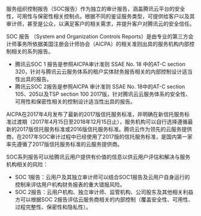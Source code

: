 服务组织控制报告（SOC报告）作为独立的审计报告，涵盖腾讯云平台的安全性，可用性与保密性相关控制点。根据不同的鉴证服务类型，可提供给客户以及其审计师，甚至是公众，以满足客户的相关需求，并提升客户对腾讯云的安全信任。

SOC 报告 （System and Organization Controls Reports）是由专业的第三方会计师事务所依据美国注册会计师协会（AICPA）的相关准则出具的服务机构内部控制相关的系列报告。

- 腾讯云SOC 1 报告是参照AICPA审计准则 SSAE No. 18 中的AT-C section 320，针对与腾讯云云服务体系的租户实体财务报告相关的内部控制设计适当性出具的报告。 
- 腾讯云SOC 2报告是参照AICPA 审计准则 SSAE No. 18中的AT-C section 105、205以及TSP section 100 2017版，针对腾讯云云服务体系的安全性、可用性和保密性相关的控制设计适当性出具的报告。

AICPA在2017年4月发布了最新的2017版信托服务标准，并明确在新信托服务标准过渡期（2017年4月15日至2018年12月15日止），服务机构可以自行选择遵循最新的2017版信托服务标准或2016版信托服务标准。腾讯云作为领先的云服务提供商，在2017年SOC审计过程中已经使用了2017版的信托服务标准，是国内第一家率先遵循了2017版信托服务标准的云服务提供商。 

SOC系列报告可以给腾讯云用户提供有价值的信息以供云用户评估和解决与服务机构相关的风险： 
- SOC 1报告：云用户及其独立审计师可以结合SOC1报告及云用户自身运行的控制来评估用户机构财务报表的重大错报风险。 
- SOC 2报告：云用户机构、独立审计师、监管机构、公司股东及其他相关利益方可以根据SOC 2报告评估云服务商相关的内部控制（覆盖安全性、可用性、过程完整性、保密性和隐私性）。